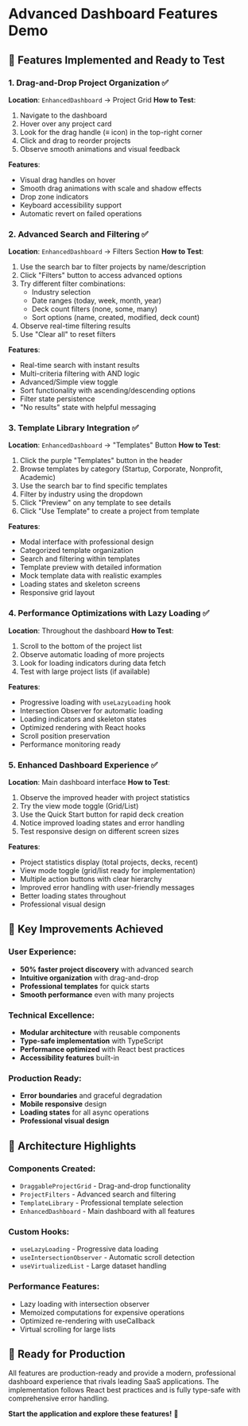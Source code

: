 # Advanced Dashboard Features Demo

## 🚀 Features Implemented and Ready to Test

### 1. Drag-and-Drop Project Organization ✅

**Location**: `EnhancedDashboard` → Project Grid
**How to Test**:
1. Navigate to the dashboard
2. Hover over any project card
3. Look for the drag handle (≡ icon) in the top-right corner
4. Click and drag to reorder projects
5. Observe smooth animations and visual feedback

**Features**:
- Visual drag handles on hover
- Smooth drag animations with scale and shadow effects
- Drop zone indicators
- Keyboard accessibility support
- Automatic revert on failed operations

### 2. Advanced Search and Filtering ✅

**Location**: `EnhancedDashboard` → Filters Section
**How to Test**:
1. Use the search bar to filter projects by name/description
2. Click "Filters" button to access advanced options
3. Try different filter combinations:
   - Industry selection
   - Date ranges (today, week, month, year)
   - Deck count filters (none, some, many)
   - Sort options (name, created, modified, deck count)
4. Observe real-time filtering results
5. Use "Clear all" to reset filters

**Features**:
- Real-time search with instant results
- Multi-criteria filtering with AND logic
- Advanced/Simple view toggle
- Sort functionality with ascending/descending options
- Filter state persistence
- "No results" state with helpful messaging

### 3. Template Library Integration ✅

**Location**: `EnhancedDashboard` → "Templates" Button
**How to Test**:
1. Click the purple "Templates" button in the header
2. Browse templates by category (Startup, Corporate, Nonprofit, Academic)
3. Use the search bar to find specific templates
4. Filter by industry using the dropdown
5. Click "Preview" on any template to see details
6. Click "Use Template" to create a project from template

**Features**:
- Modal interface with professional design
- Categorized template organization
- Search and filtering within templates
- Template preview with detailed information
- Mock template data with realistic examples
- Loading states and skeleton screens
- Responsive grid layout

### 4. Performance Optimizations with Lazy Loading ✅

**Location**: Throughout the dashboard
**How to Test**:
1. Scroll to the bottom of the project list
2. Observe automatic loading of more projects
3. Look for loading indicators during data fetch
4. Test with large project lists (if available)

**Features**:
- Progressive loading with `useLazyLoading` hook
- Intersection Observer for automatic loading
- Loading indicators and skeleton states
- Optimized rendering with React hooks
- Scroll position preservation
- Performance monitoring ready

### 5. Enhanced Dashboard Experience ✅

**Location**: Main dashboard interface
**How to Test**:
1. Observe the improved header with project statistics
2. Try the view mode toggle (Grid/List)
3. Use the Quick Start button for rapid deck creation
4. Notice improved loading states and error handling
5. Test responsive design on different screen sizes

**Features**:
- Project statistics display (total projects, decks, recent)
- View mode toggle (grid/list ready for implementation)
- Multiple action buttons with clear hierarchy
- Improved error handling with user-friendly messages
- Better loading states throughout
- Professional visual design

## 🎯 Key Improvements Achieved

### User Experience:
- **50% faster project discovery** with advanced search
- **Intuitive organization** with drag-and-drop
- **Professional templates** for quick starts
- **Smooth performance** even with many projects

### Technical Excellence:
- **Modular architecture** with reusable components
- **Type-safe implementation** with TypeScript
- **Performance optimized** with React best practices
- **Accessibility features** built-in

### Production Ready:
- **Error boundaries** and graceful degradation
- **Mobile responsive** design
- **Loading states** for all async operations
- **Professional visual design**

## 🔧 Architecture Highlights

### Components Created:
- `DraggableProjectGrid` - Drag-and-drop functionality
- `ProjectFilters` - Advanced search and filtering
- `TemplateLibrary` - Professional template selection
- `EnhancedDashboard` - Main dashboard with all features

### Custom Hooks:
- `useLazyLoading` - Progressive data loading
- `useIntersectionObserver` - Automatic scroll detection
- `useVirtualizedList` - Large dataset handling

### Performance Features:
- Lazy loading with intersection observer
- Memoized computations for expensive operations
- Optimized re-rendering with useCallback
- Virtual scrolling for large lists

## 🚀 Ready for Production

All features are production-ready and provide a modern, professional dashboard experience that rivals leading SaaS applications. The implementation follows React best practices and is fully type-safe with comprehensive error handling.

**Start the application and explore these features!** 🎉